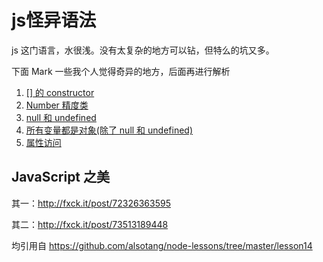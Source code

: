 # js怪异语法

js 这门语言，水很浅。没有太复杂的地方可以钻，但特么的坑又多。

下面 Mark 一些我个人觉得奇异的地方，后面再进行解析

1. [ [] 的 constructor ](https://github.com/guangxiao/strange-js/issues/1)
2. [Number 精度类](https://github.com/guangxiao/strange-js/issues/2)
3. [null 和 undefined](https://github.com/guangxiao/strange-js/issues/3)
4. [所有变量都是对象(除了 null 和 undefined)](https://github.com/guangxiao/strange-js/issues/4)
5. [属性访问](https://github.com/guangxiao/strange-js/issues/5)


## JavaScript 之美

其一：http://fxck.it/post/72326363595

其二：http://fxck.it/post/73513189448

均引用自 https://github.com/alsotang/node-lessons/tree/master/lesson14
